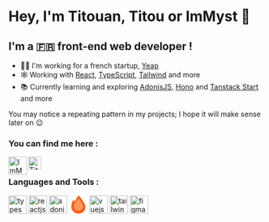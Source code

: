 # Hey, I'm Titouan, Titou or ImMyst 👋

## I'm a 🇫🇷 front-end web developer !

- 👨‍💻 I'm working for a french startup, [Yeap][yeap]
- 🕸 Working with [React][react], [TypeScript][typescript], [Tailwind][tailwind] and more
- 📚 Currently learning and exploring [AdonisJS][adonisjs], [Hono][hono] and [Tanstack Start][tanstack-start] and more 

You may notice a repeating pattern in my projects; I hope it will make sense later on 😉

### You can find me here :

[<img align="left" alt="ImMyst | Twitter" width="36px" src="https://cdn.worldvectorlogo.com/logos/twitter-6.svg">][twitter]
[<img align="left" alt="Titouan Galvani | LinkedIn" width="26px" src="https://cdn.worldvectorlogo.com/logos/linkedin-icon-2.svg" />][linkedin]

<br />

### Languages and Tools :

<p align="left">
  <img src="https://cdn.worldvectorlogo.com/logos/typescript.svg" alt="typescriptlang" width="36" height="36" />
  <img src="https://cdn.worldvectorlogo.com/logos/react-2.svg" alt="reactjs" width="36" height="36" />
  <img src="https://cdn.worldvectorlogo.com/logos/adonisjs.svg" alt="adonisjs" width="36" height="36" />
  <svg xmlns="http://www.w3.org/2000/svg" 
  height="36" width="36" preserveAspectRatio="xMidYMid" viewBox="0 0 256 330"><path d="M134.129.029c.876-.113 1.65.108 2.319.662a1256.253 1256.253 0 0 1 69.573 93.427c16.094 24.231 29.788 49.851 41.082 76.862 18.037 48.108 8.65 89.963-28.16 125.564-32.209 27.22-69.314 37.822-111.318 31.805-50.208-10.237-84.332-39.28-102.373-87.133C.553 225.638-.993 209.736.614 193.51c2.676-27.93 9.302-54.877 19.878-80.838 4.407-10.592 10.15-20.31 17.228-29.154a381.88 381.88 0 0 1 16.565 21.203c2.44 2.55 4.98 4.98 7.62 7.289C82.06 72.01 106.135 34.685 134.13.029Z" fill="#FF5B11" opacity=".993"/><path d="M129.49 53.7c24.314 28.2 46.29 58.238 65.93 90.114a187.318 187.318 0 0 1 15.24 33.13c8.338 32.804-.607 59.86-26.836 81.169-25.367 17.85-53.196 23.15-83.488 15.902-32.666-10.136-51.55-32.113-56.653-65.929-1.238-10.662-.133-21.043 3.314-31.142a225.41 225.41 0 0 1 17.89-35.78l19.878-29.155a5509.508 5509.508 0 0 0 44.726-58.31Z" fill="#FF9758"/></svg>
  <img src="https://cdn.worldvectorlogo.com/logos/vue-9.svg" alt="vuejs" width="36" height="36" />
  <img src="https://cdn.worldvectorlogo.com/logos/tailwind-css-2.svg" alt="tailwind" width="36" height="36" />
  <img src="https://cdn.worldvectorlogo.com/logos/figma-icon.svg" alt="figma" width="36" height="36" /> 
</p>

[yeap]: https://yeap.ai
[kuotes]: https://github.com/immyst/kuotes
[kompot]: https://github.com/immyst/kompot
[react]: https://fr.reactjs.org/
[typescript]: https://typescriptlang.org/
[tailwind]: https://tailwindcss.com
[adonisjs]: https://adonisjs.com
[hono]: https://hono.dev
[tanstack-start]: https://tanstack.com/start
[pandacss]: https://panda-css.com
[twitter]: https://twitter.com/ImMyst_
[linkedin]: https://www.linkedin.com/in/titouan-galvani
